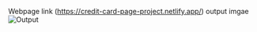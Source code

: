 Webpage link  (https://credit-card-page-project.netlify.app/)
 output imgae
 ![Output](https://github.com/ssrishi/Full-stack-javascript/assets/110768656/cc5d4f6e-ff4d-40a0-9757-7c2f0fdfb9fc)
